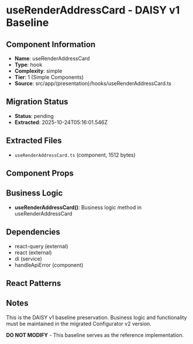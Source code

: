# useRenderAddressCard - DAISY v1 Baseline

## Component Information

- **Name**: useRenderAddressCard
- **Type**: hook
- **Complexity**: simple
- **Tier**: 1 (Simple Components)
- **Source**: src/app/(presentation)/hooks/useRenderAddressCard.ts

## Migration Status

- **Status**: pending
- **Extracted**: 2025-10-24T05:16:01.546Z

## Extracted Files

- `useRenderAddressCard.ts` (component, 1512 bytes)

## Component Props



## Business Logic

- **useRenderAddressCard()**: Business logic method in useRenderAddressCard

## Dependencies

- react-query (external)
- react (external)
- di (service)
- handleApiError (component)

## React Patterns



## Notes

This is the DAISY v1 baseline preservation. Business logic and functionality
must be maintained in the migrated Configurator v2 version.

**DO NOT MODIFY** - This baseline serves as the reference implementation.
